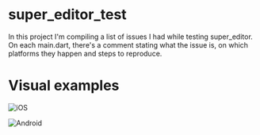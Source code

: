 # super_editor_test
In this project I'm compiling a list of issues I had while testing super_editor. On each main.dart, there's a comment stating what the issue is, on which platforms they happen and steps to reproduce.

# Visual examples

![iOS](https://media2.giphy.com/media/GhK0emG78Fiv0rrC5f/giphy.gif)

![Android](https://media4.giphy.com/media/tg41jr1wxDv1caOJD9/giphy.gif)
